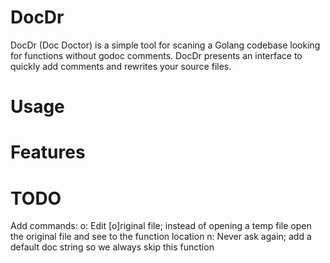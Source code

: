# DocDr

DocDr (Doc Doctor) is a simple tool for scaning a Golang codebase looking for
functions without godoc comments.  DocDr presents an interface to quickly add
comments and rewrites your source files.

# Usage


# Features


# TODO
Add commands:
	o: Edit [o]riginal file; instead of opening a temp file open the original file and see to the function location
	n: Never ask again; add a default doc string so we always skip this function
